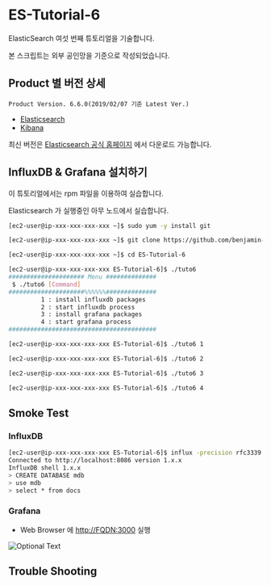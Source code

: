 # ES-Tutorial-6

ElasticSearch 여섯 번째 튜토리얼을 기술합니다.

본 스크립트는 외부 공인망을 기준으로 작성되었습니다.

## Product 별 버전 상세
```
Product Version. 6.6.0(2019/02/07 기준 Latest Ver.)
```
* [Elasticsearch](https://artifacts.elastic.co/downloads/elasticsearch/elasticsearch-6.6.0.rpm)
* [Kibana](https://artifacts.elastic.co/downloads/kibana/kibana-6.6.0-x86_64.rpm)

최신 버전은 [Elasticsearch 공식 홈페이지](https://www.elastic.co/downloads) 에서 다운로드 가능합니다.

## InfluxDB & Grafana 설치하기

이 튜토리얼에서는 rpm 파일을 이용하여 실습합니다.

Elasticsearch 가 실행중인 아무 노드에서 실습합니다.

```bash
[ec2-user@ip-xxx-xxx-xxx-xxx ~]$ sudo yum -y install git

[ec2-user@ip-xxx-xxx-xxx-xxx ~]$ git clone https://github.com/benjamin-btn/ES-Tutorial-6.git

[ec2-user@ip-xxx-xxx-xxx-xxx ~]$ cd ES-Tutorial-6

[ec2-user@ip-xxx-xxx-xxx-xxx ES-Tutorial-6]$ ./tuto6
##################### Menu ##############
 $ ./tuto6 [Command]
#####################%%%%%%##############
         1 : install influxdb packages
         2 : start influxdb process
         3 : install grafana packages
         4 : start grafana process
#########################################

[ec2-user@ip-xxx-xxx-xxx-xxx ES-Tutorial-6]$ ./tuto6 1

[ec2-user@ip-xxx-xxx-xxx-xxx ES-Tutorial-6]$ ./tuto6 2

[ec2-user@ip-xxx-xxx-xxx-xxx ES-Tutorial-6]$ ./tuto6 3

[ec2-user@ip-xxx-xxx-xxx-xxx ES-Tutorial-6]$ ./tuto6 4

```

## Smoke Test

### InfluxDB

```bash 
[ec2-user@ip-xxx-xxx-xxx-xxx ES-Tutorial-6]$ influx -precision rfc3339
Connected to http://localhost:8086 version 1.x.x
InfluxDB shell 1.x.x
> CREATE DATABASE mdb
> use mdb
> select * from docs

```

### Grafana

* Web Browser 에 [http://FQDN:3000](http://FQDN:3000) 실행

![Optional Text](image/grafana.png)

## Trouble Shooting

